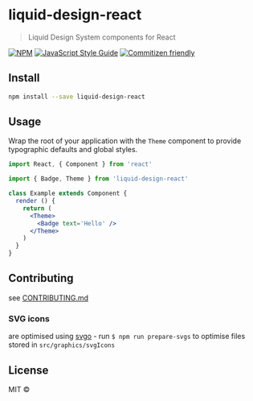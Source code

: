 # liquid-design-react

> Liquid Design System components for React

[![NPM](https://img.shields.io/npm/v/liquid-design-react.svg)](https://www.npmjs.com/package/liquid-design-react) [![JavaScript Style Guide](https://img.shields.io/badge/code_style-standard-brightgreen.svg)](https://standardjs.com) [![Commitizen friendly](https://img.shields.io/badge/commitizen-friendly-brightgreen.svg)](http://commitizen.github.io/cz-cli/)

## Install

```bash
npm install --save liquid-design-react
```

## Usage

Wrap the root of your application with the `Theme` component to provide typographic defaults and global styles.

```jsx
import React, { Component } from 'react'

import { Badge, Theme } from 'liquid-design-react'

class Example extends Component {
  render () {
    return (
      <Theme>
        <Badge text='Hello' />
      </Theme>
    )
  }
}
```

## Contributing

see [CONTRIBUTING.md](CONTRIBUTING.md)

### SVG icons

are optimised using [svgo](https://github.com/svg/svgo) - run `$ npm run prepare-svgs` to optimise files stored in `src/graphics/svgIcons`

## License

MIT ©
